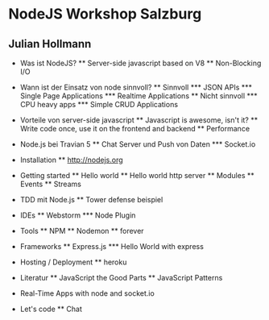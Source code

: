 # NodeJS Workshop Salzburg
## Julian Hollmann

* Was ist NodeJS?
** Server-side javascript based on V8
** Non-Blocking I/O

* Wann ist der Einsatz von node sinnvoll?
** Sinnvoll
*** JSON APIs
*** Single Page Applications
*** Realtime Applications
** Nicht sinnvoll
*** CPU heavy apps
*** Simple CRUD Applications

* Vorteile von server-side javascript
** Javascript is awesome, isn't it?
** Write code once, use it on the frontend and backend
** Performance

* Node.js bei Travian 5
** Chat Server und Push von Daten
*** Socket.io

* Installation
** http://nodejs.org

* Getting started
** Hello world
** Hello world http server
** Modules
** Events
** Streams

* TDD mit Node.js
** Tower defense beispiel

* IDEs
** Webstorm
*** Node Plugin

* Tools
** NPM
** Nodemon
** forever

* Frameworks
** Express.js
*** Hello World with express

* Hosting / Deployment
** heroku

* Literatur
** JavaScript the Good Parts
** JavaScript Patterns

* Real-Time Apps with node and socket.io

* Let's code
** Chat